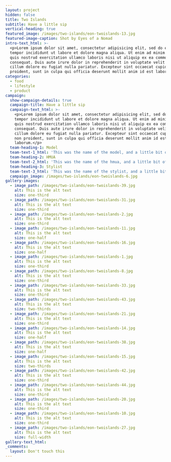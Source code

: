 ```yaml
---
layout: project
hidden: false
title: Two Islands
subtitle: Have a little sip
vertical-heading: true
featured_image: /images/two-islands/eon-twoislands-13.jpg
featured-image-caption: Shot by Eyes of a Nomad
intro-text_html: >-
  <p>Lorem ipsum dolor sit amet, consectetur adipisicing elit, sed do eiusmod
  tempor incididunt ut labore et dolore magna aliqua. Ut enim ad minim veniam,
  quis nostrud exercitation ullamco laboris nisi ut aliquip ex ea commodo
  consequat. Duis aute irure dolor in reprehenderit in voluptate velit esse
  cillum dolore eu fugiat nulla pariatur. Excepteur sint occaecat cupidatat non
  proident, sunt in culpa qui officia deserunt mollit anim id est laborum.</p>
categories:
  - food
  - lifestyle
  - product
campaign:
  show-campaign-details: true
  campaign-title: Have a little sip
  campaign-text_html: >-
    <p>Lorem ipsum dolor sit amet, consectetur adipisicing elit, sed do eiusmod
    tempor incididunt ut labore et dolore magna aliqua. Ut enim ad minim veniam,
    quis nostrud exercitation ullamco laboris nisi ut aliquip ex ea commodo
    consequat. Duis aute irure dolor in reprehenderit in voluptate velit esse
    cillum dolore eu fugiat nulla pariatur. Excepteur sint occaecat cupidatat
    non proident, sunt in culpa qui officia deserunt mollit anim id est
    laborum.</p>
  team-heading-1: Model
  team-text-1_html: 'This was the name of the model, and a little bit of a blurb about her.'
  team-heading-2: HMUA
  team-text-2_html: 'This was the name of the hmua, and a little bit of a blurb about her.'
  team-heading-3: Stylist
  team-text-3_html: 'This was the name of the stylist, and a little bit of a blurb about her.'
  campaign_image: /images/two-islands/eon-twoislands-6.jpg
gallery-images:
  - image_path: /images/two-islands/eon-twoislands-39.jpg
    alt: This is the alt text
    size: one-third
  - image_path: /images/two-islands/eon-twoislands-31.jpg
    alt: This is the alt text
    size: one-third
  - image_path: /images/two-islands/eon-twoislands-2.jpg
    alt: This is the alt text
    size: one-third
  - image_path: /images/two-islands/eon-twoislands-11.jpg
    alt: This is the alt text
    size: one-half
  - image_path: /images/two-islands/eon-twoislands-16.jpg
    alt: This is the alt text
    size: one-half
  - image_path: /images/two-islands/eon-twoislands-1.jpg
    alt: This is the alt text
    size: one-third
  - image_path: /images/two-islands/eon-twoislands-8.jpg
    alt: This is the alt text
    size: one-third
  - image_path: /images/two-islands/eon-twoislands-33.jpg
    alt: This is the alt text
    size: one-third
  - image_path: /images/two-islands/eon-twoislands-43.jpg
    alt: This is the alt text
    size: two-thirds
  - image_path: /images/two-islands/eon-twoislands-21.jpg
    alt: This is the alt text
    size: one-third
  - image_path: /images/two-islands/eon-twoislands-14.jpg
    alt: This is the alt text
    size: one-half
  - image_path: /images/two-islands/eon-twoislands-38.jpg
    alt: This is the alt text
    size: one-half
  - image_path: /images/two-islands/eon-twoislands-15.jpg
    alt: This is the alt text
    size: two-thirds
  - image_path: /images/two-islands/eon-twoislands-42.jpg
    alt: This is the alt text
    size: one-third
  - image_path: /images/two-islands/eon-twoislands-44.jpg
    alt: This is the alt text
    size: one-third
  - image_path: /images/two-islands/eon-twoislands-20.jpg
    alt: This is the alt text
    size: one-third
  - image_path: /images/two-islands/eon-twoislands-10.jpg
    alt: This is the alt text
    size: one-third
  - image_path: /images/two-islands/eon-twoislands-27.jpg
    alt: This is the alt text
    size: full-width
gallery-text_html:
_comments:
  layout: Don't touch this
---
```

